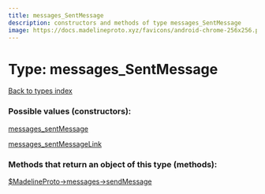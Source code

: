 ```yaml
---
title: messages_SentMessage
description: constructors and methods of type messages_SentMessage
image: https://docs.madelineproto.xyz/favicons/android-chrome-256x256.png
---
```

# Type: messages\_SentMessage  
[Back to types index](index.md)



### Possible values (constructors):

[messages\_sentMessage](../constructors/messages_sentMessage.md)  

[messages\_sentMessageLink](../constructors/messages_sentMessageLink.md)  



### Methods that return an object of this type (methods):

[$MadelineProto->messages->sendMessage](../methods/messages_sendMessage.md)  



